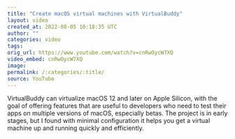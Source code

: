 ```yaml
---
title: "Create macOS virtual machines with VirtualBuddy"
layout: video
created_at: 2022-08-05 10:18:35 UTC
author: ""
categories: video
tags: 
orig_url: https://www.youtube.com/watch?v=cnRwOycW7XQ
video_embed: cnRwOycW7XQ
image:
permalink: /:categories/:title/
source: YouTube
---
```

VirtualBuddy can virtualize macOS 12 and later on Apple Silicon, with the goal of offering features that are useful to developers who need to test their apps on multiple versions of macOS, especially betas. The project is in early stages, but I found with minimal configuration it helps you get a virtual machine up and running quickly and efficiently.